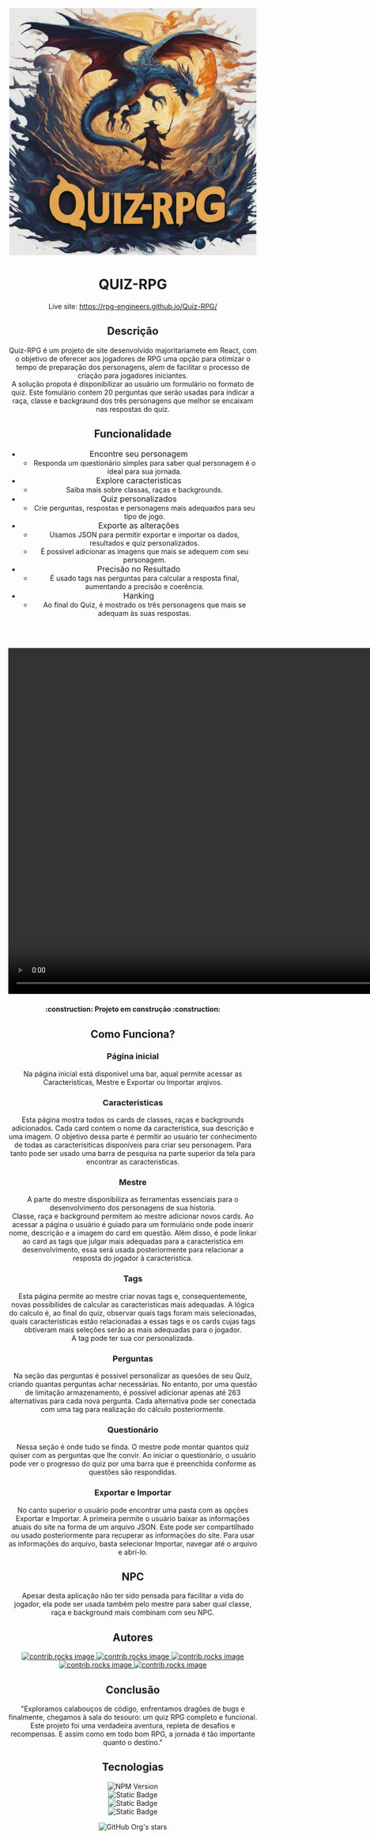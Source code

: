 <div align='center'>
  <img src='Images\presentation cover.jpeg' width=500></img>
<div>
<h1 align='center'>QUIZ-RPG</h1>

Live site: https://rpg-engineers.github.io/Quiz-RPG/

## Descrição
<p>Quiz-RPG é um projeto de site desenvolvido majoritariamete em React, com o objetivo de oferecer aos jogadores de RPG uma opção para otimizar o tempo de preparação dos personagens, alem de facilitar o processo de criação para jogadores iniciantes. <br> A solução propota é disponibilizar ao usuário um formulário no formato de quiz. Este fomulário contem 20 perguntas que serão usadas para indicar a raça, classe e backgraund dos três personagens que melhor se encaixam nas respostas do quiz.<p>

## Funcionalidade

* <font size="3">Encontre seu personagem</font>
    * Responda um questionário simples para saber qual personagem é o ideal para sua jornada.
* <font size="3">Explore caracteristicas</font>
    * Saiba mais sobre classas, raças e backgrounds.
* <font size="3">Quiz personalizados</font>
    * Crie perguntas, respostas e personagens mais adequados para seu tipo de jogo.
* <font size="3">Exporte as alterações</font>
    * Usamos JSON para permitir exportar e importar os dados, resultados e quiz personalizados.
    * É possivel adicionar as imagens que mais se adequem com seu personagem.
* <font size="3">Precisão no Resultado</font>
    * É usado tags nas perguntas para calcular a resposta final, aumentando a precisão e coerência.
* <font size="3">Hanking</font>
    * Ao final do Quiz, é mostrado os três personagens que mais se adequam às suas respostas.

<br><br>

  <div align='center'>
      <video width=auto height='700' autoplay loop controls>    <source src="Images\VideoDemostracao.mp4"  type="video/mp4">
      </video>
    </div>

<h4 align="center"> 
    :construction:  Projeto em construção  :construction:
</h4>

## Como Funciona?
### Página inicial
Na página inicial está disponivel uma bar, aqual permite acessar as Caracteristicas, Mestre e Exportar ou Importar arqivos.

### Caracteristicas
Esta página mostra todos os cards de classes, raças e backgrounds adicionados. Cada card contem o nome da caracteristica, sua descrição e uma imagem.
O objetivo dessa parte é permitir ao usuário ter conhecimento de todas as caracterisiticas disponíveis para criar seu personagem.
Para tanto pode ser usado uma barra de pesquisa na parte superior da tela para encontrar as caracteristicas.

### Mestre
A parte do mestre disponibiliza as ferramentas essenciais para o desenvolvimento dos personagens de sua historia.<br>
Classe, raça e background permitem ao mestre adicionar novos cards. Ao acessar a página o usuário é guiado para um formulário onde pode inserir nome, descrição e a imagem do card em questão. Além disso, é pode linkar ao card as tags que julgar mais adequadas para a caracteristica em desenvolvimento, essa será usada posteriormente para relacionar a resposta do jogador à caracteristica.

### Tags
Esta página permite ao mestre criar novas tags e, consequentemente, novas possibilides de calcular as caracteristicas mais adequadas. A lógica do calculo é, ao final do quiz, observar quais tags foram mais selecionadas, quais caracteristicas estão relacionadas a essas tags e os cards cujas tags obtiveram mais seleções serão as mais adequadas para o jogador.<BR>
A tag pode ter sua cor personalizada.

### Perguntas
Na seção das perguntas é possivel personalizar as quesões de seu Quiz, criando quantas perguntas achar necessárias.
No entanto, por uma questão de limitação armazenamento, é possivel adicionar apenas até 263 alternativas para cada nova pergunta. Cada alternativa pode ser conectada com uma tag para realização do cálculo posteriormente.

### Questionário
Nessa seção é onde tudo se finda. O mestre pode montar quantos quiz quiser com as perguntas que lhe convir.
Ao iniciar o questionário, o usuário pode ver o progresso do quiz por uma barra que é preenchida conforme as questões são respondidas.

### Exportar e Importar
No canto superior o usuário pode encontrar uma pasta com as opções Exportar e Importar. A primeira permite o usuário baixar as informações atuais do site na forma de um arquivo JSON. Este pode ser compartilhado ou usado posteriormente para recuperar as informações do site. Para usar as informações do arquivo, basta selecionar Importar, navegar até o arquivo e abrí-lo.

## NPC
Apesar desta aplicação não ter sido pensada para facilitar a vida do jogador, ela pode ser usada também pelo mestre para saber qual classe, raça e background mais combinam com seu NPC.
<br>

## Autores

<a href="https://github.com/RPG-Engineers/Quiz-RPG/graphs/contributors">
  <img src="https://avatars.githubusercontent.com/u/124915887?v=4" alt="contrib.rocks image" height=50>
</a><a href="https://github.com/RPG-Engineers/Quiz-RPG/graphs/contributors">
  <img src="https://avatars.githubusercontent.com/u/106046273?v=4" alt="contrib.rocks image" height=50>
</a><a href="https://github.com/RPG-Engineers/Quiz-RPG/graphs/contributors">
  <img src="https://avatars.githubusercontent.com/u/69222902?v=4" alt="contrib.rocks image" height=50>
</a><a href="https://github.com/RPG-Engineers/Quiz-RPG/graphs/contributors">
  <img src="https://avatars.githubusercontent.com/u/150836154?v=4" alt="contrib.rocks image" height=50>
</a><a href="https://github.com/RPG-Engineers/Quiz-RPG/graphs/contributors">
  <img src="https://avatars.githubusercontent.com/u/130514344?v=4" alt="contrib.rocks image" height=50>
</a>
<br>

## Conclusão
"Exploramos calabouços de código, enfrentamos dragões de bugs e finalmente, chegamos à sala do tesouro: um quiz RPG completo e funcional. Este projeto foi uma verdadeira aventura, repleta de desafios e recompensas. E assim como em todo bom RPG, a jornada é tão importante quanto o destino."


## Tecnologias
![NPM Version](https://img.shields.io/npm/v/react?style=plastic&logo=react&logoColor=%2361DAFB)<br>
![Static Badge](https://img.shields.io/badge/Dexie%20-%20Data%20Bank%20-%20red?style=plastic&cacheSeconds=https%3A%2F%2Fdexie.org%2F&link=https%3A%2F%2Fdexie.org%2F)<br>
![Static Badge](https://img.shields.io/badge/logo-javascript-blue?logo=javascript)<br>
![Static Badge](https://img.shields.io/static/v1?style=plastic&message=ts-node&color=3178C6&logo=ts-node&logoColor=FFFFFF&label=)

![GitHub Org's stars](https://img.shields.io/github/stars/RPG-Engineers/Quiz-RPG?style=social)

